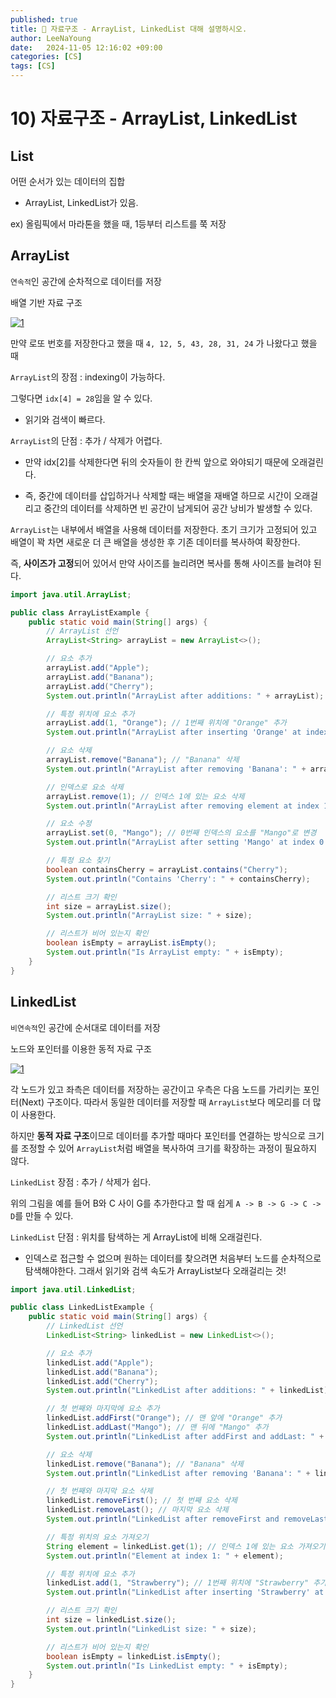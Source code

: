 ```yaml
---
published: true
title: 💚 자료구조 - ArrayList, LinkedList 대해 설명하시오.
author: LeeNaYoung
date:   2024-11-05 12:16:02 +09:00
categories: [CS]
tags: [CS]
---
```


#  10) 자료구조 - ArrayList, LinkedList 


## List

어떤 순서가 있는 데이터의 집합

- ArrayList, LinkedList가 있음.

ex) 올림픽에서 마라톤을 했을 때, 1등부터 리스트를 쭉 저장


## ArrayList

`연속적`인 공간에 순차적으로 데이터를 저장

배열 기반 자료 구조

<a href="https://github.com/LeeNaYoung240/LeeNaYoung240.github.io/assets/107848521/6695851b-c12e-45d7-aaab-91a2dcabfd7d" class="popup img-link"><img src="https://github.com/user-attachments/assets/6695851b-c12e-45d7-aaab-91a2dcabfd7d" alt="1" loading="lazy"></a>

만약 로또 번호를 저장한다고 했을 때 `4, 12, 5, 43, 28, 31, 24` 가 나왔다고 했을 때

`ArrayList`의 장점 : indexing이 가능하다.

그렇다면 `idx[4] = 28`임을 알 수 있다.

- 읽기와 검색이 빠르다.

`ArrayList`의 단점 : 추가 / 삭제가 어렵다.

- 만약 idx[2]를 삭제한다면 뒤의 숫자들이 한 칸씩 앞으로 와야되기 때문에 오래걸린다.

- 즉, 중간에 데이터를 삽입하거나 삭제할 때는 배열을 재배열 하므로 시간이 오래걸리고 중간의 데이터를 삭제하면 빈 공간이 남게되어 공간 낭비가 발생할 수 있다.

`ArrayList`는 내부에서 배열을 사용해 데이터를 저장한다. 초기 크기가 고정되어 있고 배열이 꽉 차면 새로운 더 큰 배열을 생성한 후 기존 데이터를 복사하여 확장한다. 

즉, **사이즈가 고정**되어 있어서 만약 사이즈를 늘리려면 복사를 통해 사이즈를 늘려야 된다.


```java
import java.util.ArrayList;

public class ArrayListExample {
    public static void main(String[] args) {
        // ArrayList 선언
        ArrayList<String> arrayList = new ArrayList<>();

        // 요소 추가
        arrayList.add("Apple");
        arrayList.add("Banana");
        arrayList.add("Cherry");
        System.out.println("ArrayList after additions: " + arrayList);

        // 특정 위치에 요소 추가
        arrayList.add(1, "Orange"); // 1번째 위치에 "Orange" 추가
        System.out.println("ArrayList after inserting 'Orange' at index 1: " + arrayList);

        // 요소 삭제
        arrayList.remove("Banana"); // "Banana" 삭제
        System.out.println("ArrayList after removing 'Banana': " + arrayList);

        // 인덱스로 요소 삭제
        arrayList.remove(1); // 인덱스 1에 있는 요소 삭제
        System.out.println("ArrayList after removing element at index 1: " + arrayList);

        // 요소 수정
        arrayList.set(0, "Mango"); // 0번째 인덱스의 요소를 "Mango"로 변경
        System.out.println("ArrayList after setting 'Mango' at index 0: " + arrayList);

        // 특정 요소 찾기
        boolean containsCherry = arrayList.contains("Cherry");
        System.out.println("Contains 'Cherry': " + containsCherry);

        // 리스트 크기 확인
        int size = arrayList.size();
        System.out.println("ArrayList size: " + size);

        // 리스트가 비어 있는지 확인
        boolean isEmpty = arrayList.isEmpty();
        System.out.println("Is ArrayList empty: " + isEmpty);
    }
}

```


## LinkedList

`비연속적`인 공간에 순서대로 데이터를 저장

노드와 포인터를 이용한 동적 자료 구조

<a href="https://github.com/LeeNaYoung240/LeeNaYoung240.github.io/assets/107848521/33472f24-912d-4d52-a69e-3933611357fd" class="popup img-link"><img src="https://github.com/user-attachments/assets/33472f24-912d-4d52-a69e-3933611357fd" alt="1" loading="lazy"></a>

 각 노드가 있고 좌측은 데이터를 저장하는 공간이고 우측은 다음 노드를 가리키는 포인터(Next) 구조이다. 따라서 동일한 데이터를 저장할 때 `ArrayList`보다 메모리를 더 많이 사용한다.

하지만 **동적 자료 구조**이므로 데이터를 추가할 때마다 포인터를 연결하는 방식으로 크기를 조정할 수 있어 `ArrayList`처럼 배열을 복사하여 크기를 확장하는 과정이 필요하지 않다.


`LinkedList` 장점 : 추가 / 삭제가 쉽다.

위의 그림을 예를 들어 B와 C 사이 G를 추가한다고 할 때 쉽게 `A -> B -> G -> C -> D`를 만들 수 있다.


`LinkedList` 단점 : 위치를 탐색하는 게 ArrayList에 비해 오래걸린다.

- 인덱스로 접근할 수 없으며 원하는 데이터를 찾으려면 처음부터 노드를 순차적으로 탐색해야한다. 그래서 읽기와 검색 속도가 ArrayList보다 오래걸리는 것!

```java
import java.util.LinkedList;

public class LinkedListExample {
    public static void main(String[] args) {
        // LinkedList 선언
        LinkedList<String> linkedList = new LinkedList<>();

        // 요소 추가
        linkedList.add("Apple");
        linkedList.add("Banana");
        linkedList.add("Cherry");
        System.out.println("LinkedList after additions: " + linkedList);

        // 첫 번째와 마지막에 요소 추가
        linkedList.addFirst("Orange"); // 맨 앞에 "Orange" 추가
        linkedList.addLast("Mango"); // 맨 뒤에 "Mango" 추가
        System.out.println("LinkedList after addFirst and addLast: " + linkedList);

        // 요소 삭제
        linkedList.remove("Banana"); // "Banana" 삭제
        System.out.println("LinkedList after removing 'Banana': " + linkedList);

        // 첫 번째와 마지막 요소 삭제
        linkedList.removeFirst(); // 첫 번째 요소 삭제
        linkedList.removeLast(); // 마지막 요소 삭제
        System.out.println("LinkedList after removeFirst and removeLast: " + linkedList);

        // 특정 위치의 요소 가져오기
        String element = linkedList.get(1); // 인덱스 1에 있는 요소 가져오기
        System.out.println("Element at index 1: " + element);

        // 특정 위치에 요소 추가
        linkedList.add(1, "Strawberry"); // 1번째 위치에 "Strawberry" 추가
        System.out.println("LinkedList after inserting 'Strawberry' at index 1: " + linkedList);

        // 리스트 크기 확인
        int size = linkedList.size();
        System.out.println("LinkedList size: " + size);

        // 리스트가 비어 있는지 확인
        boolean isEmpty = linkedList.isEmpty();
        System.out.println("Is LinkedList empty: " + isEmpty);
    }
}

```